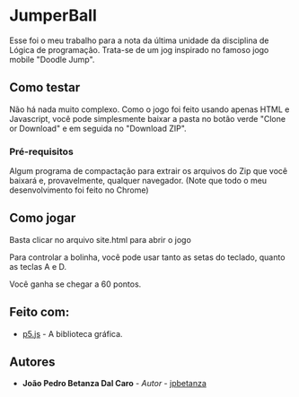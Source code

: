 # JumperBall

Esse foi o meu trabalho para a nota da última unidade da disciplina de Lógica de programação. Trata-se de um jog inspirado no famoso jogo mobile "Doodle Jump".

## Como testar

Não há nada muito complexo. Como o jogo foi feito usando apenas HTML e Javascript, você pode simplesmente baixar a pasta no botão verde "Clone or Download" e em seguida no "Download ZIP".

### Pré-requisitos

Algum programa de compactação para extrair os arquivos do Zip que você baixará e, provavelmente, qualquer navegador.
(Note que todo o meu desenvolvimento foi feito no Chrome)

## Como jogar

Basta clicar no arquivo site.html para abrir o jogo

Para controlar a bolinha, você pode usar tanto as setas do teclado, quanto as teclas A e D.

Você ganha se chegar a 60 pontos.

## Feito com:

* [p5.js](https://p5js.org/) - A biblioteca gráfica.

## Autores

* **João Pedro Betanza Dal Caro** - *Autor* - [jpbetanza](https://github.com/jpbetanza)

